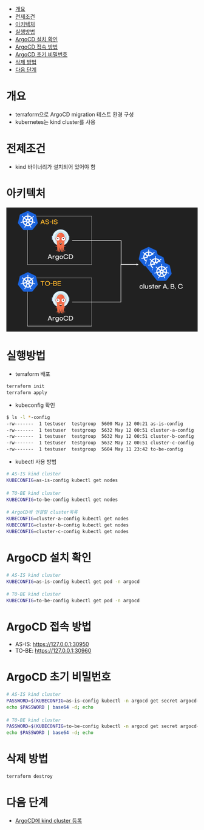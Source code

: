 - [개요](#%EA%B0%9C%EC%9A%94)
- [전제조건](#%EC%A0%84%EC%A0%9C%EC%A1%B0%EA%B1%B4)
- [아키텍처](#%EC%95%84%ED%82%A4%ED%85%8D%EC%B2%98)
- [실행방법](#%EC%8B%A4%ED%96%89%EB%B0%A9%EB%B2%95)
- [ArgoCD 설치 확인](#argocd-%EC%84%A4%EC%B9%98-%ED%99%95%EC%9D%B8)
- [ArgoCD 접속 방법](#argocd-%EC%A0%91%EC%86%8D-%EB%B0%A9%EB%B2%95)
- [ArgoCD 초기 비밀번호](#argocd-%EC%B4%88%EA%B8%B0-%EB%B9%84%EB%B0%80%EB%B2%88%ED%98%B8)
- [삭제 방법](#%EC%82%AD%EC%A0%9C-%EB%B0%A9%EB%B2%95)
- [다음 단계](#%EB%8B%A4%EC%9D%8C-%EB%8B%A8%EA%B3%84)

# 개요
* terraform으로 ArgoCD migration 테스트 환경 구성
* kubernetes는 kind cluster를 사용

# 전제조건
* kind 바이너리가 설치되어 있어야 함

# 아키텍처

![](../imgs/arch.png)

# 실행방법

* terraform 배포

```sh
terraform init
terraform apply
```

* kubeconfig 확인

```sh
$ ls -l *-config
-rw-------  1 testuser  testgroup  5600 May 12 00:21 as-is-config
-rw-------  1 testuser  testgroup  5632 May 12 00:51 cluster-a-config
-rw-------  1 testuser  testgroup  5632 May 12 00:51 cluster-b-config
-rw-------  1 testuser  testgroup  5632 May 12 00:51 cluster-c-config
-rw-------  1 testuser  testgroup  5604 May 11 23:42 to-be-config
```

* kubectl 사용 방법

```sh
# AS-IS kind cluster
KUBECONFIG=as-is-config kubectl get nodes

# TO-BE kind cluster
KUBECONFIG=to-be-config kubectl get nodes

# ArgoCD에 연결할 cluster목록
KUBECONFIG=cluster-a-config kubectl get nodes
KUBECONFIG=cluster-b-config kubectl get nodes
KUBECONFIG=cluster-c-config kubectl get nodes
```

# ArgoCD 설치 확인

```sh
# AS-IS kind cluster
KUBECONFIG=as-is-config kubectl get pod -n argocd

# TO-BE kind cluster
KUBECONFIG=to-be-config kubectl get pod -n argocd
```

# ArgoCD 접속 방법

* AS-IS: https://127.0.0.1:30950
* TO-BE: https://127.0.0.1:30960

# ArgoCD 초기 비밀번호

```sh
# AS-IS kind cluster
PASSWORD=$(KUBECONFIG=as-is-config kubectl -n argocd get secret argocd-initial-admin-secret -o jsonpath="{.data.password}")
echo $PASSWORD | base64 -d; echo

# TO-BE kind cluster
PASSWORD=$(KUBECONFIG=to-be-config kubectl -n argocd get secret argocd-initial-admin-secret -o jsonpath="{.data.password}")
echo $PASSWORD | base64 -d; echo
```

# 삭제 방법

```sh
terraform destroy
```

# 다음 단계
* [ArgoCD에 kind cluster 등록](../argocd_clusters/)
